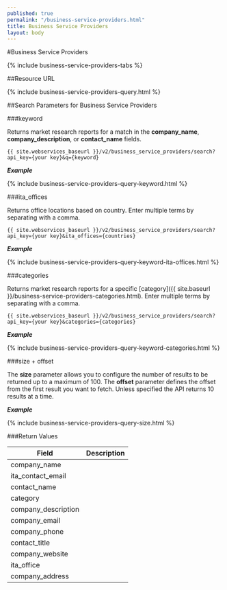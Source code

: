 ```yaml
---
published: true
permalink: "/business-service-providers.html"
title: Business Service Providers
layout: body
---
```


#Business Service Providers

{% include business-service-providers-tabs %}

##Resource URL

{% include business-service-providers-query.html %}

##Search Parameters for Business Service Providers

###keyword

Returns market research reports for a match in the **company_name**, **company_description**, or **contact_name** fields.

    {{ site.webservices_baseurl }}/v2/business_service_providers/search?api_key={your key}&q={keyword}

**_Example_**

{% include business-service-providers-query-keyword.html %}

###ita_offices

Returns office locations based on country.  Enter multiple terms by separating with a comma.

    {{ site.webservices_baseurl }}/v2/business_service_providers/search?api_key={your key}&ita_offices={countries}

**_Example_**

{% include business-service-providers-query-keyword-ita-offices.html %}

###categories

Returns market research reports for a specific [category]({{ site.baseurl }}/business-service-providers-categories.html).  Enter multiple terms by separating with a comma.

    {{ site.webservices_baseurl }}/v2/business_service_providers/search?api_key={your key}&categories={categories}

**_Example_**

{% include business-service-providers-query-keyword-categories.html %}

###size + offset

The **size** parameter allows you to configure the number of results to be returned up to a maximum of 100. The **offset** parameter defines the offset from the first result you want to fetch. Unless specified the API returns 10 results at a time.

**_Example_**

{% include business-service-providers-query-size.html %}

###Return Values

| Field           | Description                                                     |
| --------------- | --------------------------------------------------------------- |
| company_name
| ita_contact_email
| contact_name
| category
| company_description
| company_email
| company_phone
| contact_title
| company_website
| ita_office
| company_address
